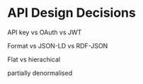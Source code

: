 # API Design Decisions



API key vs OAuth vs JWT

Format vs JSON-LD vs RDF-JSON

Flat vs hierachical

partially denormalised
